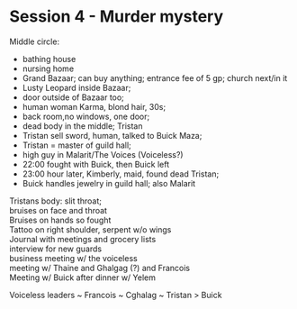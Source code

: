 # Session 4 - Murder mystery

Middle circle:

- bathing house
- nursing home
- Grand Bazaar; can buy anything; entrance fee of 5 gp; church next/in it
- Lusty Leopard inside Bazaar;
- door outside of Bazaar too;
- human woman Karma, blond hair, 30s;
- back room,no windows, one door;
- dead body in the middle; Tristan
- Tristan sell sword, human, talked to Buick Maza;
- Tristan = master of guild hall;
- high guy in Malarit/The Voices (Voiceless?)
- 22:00 fought with Buick, then Buick left
- 23:00 hour later, Kimberly, maid, found dead Tristan;
- Buick handles jewelry in guild hall; also Malarit

Tristans body: slit throat;  
bruises on face and throat  
Bruises on hands so fought  
Tattoo on right shoulder, serpent w/o wings  
Journal with meetings and grocery lists  
interview for new guards  
business meeting w/ the voiceless  
meeting w/ Thaine and Ghalgag (?) and Francois  
Meeting w/ Buick after dinner w/ Yelem

Voiceless leaders ~ Francois ~ Cghalag ~ Tristan > Buick  
